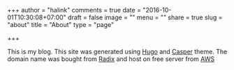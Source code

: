 +++
author = "halink"
comments = true
date = "2016-10-01T10:30:08+07:00"
draft = false
image = ""
menu = ""
share = true
slug = "about"
title = "About"
type = "page"

+++

This is my blog. This site was generated using [Hugo](https://gohugo.io) and [Casper](http://themes.gohugo.io/casper/) theme. The domain name was bought from [Radix](http://radix.website/) and host on free server from [AWS](https://aws.amazon.com/)


